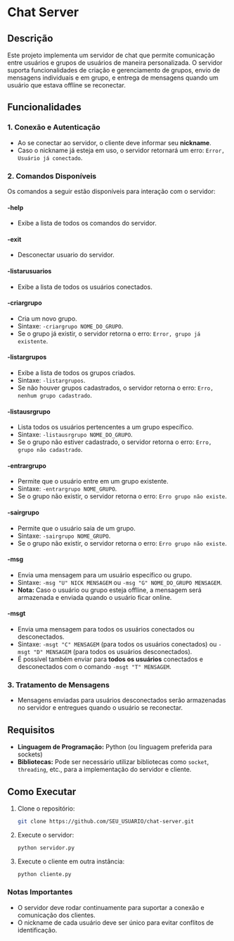 # Chat Server

## Descrição

Este projeto implementa um servidor de chat que permite comunicação entre usuários e grupos de usuários de maneira personalizada. O servidor suporta funcionalidades de criação e gerenciamento de grupos, envio de mensagens individuais e em grupo, e entrega de mensagens quando um usuário que estava offline se reconectar.

## Funcionalidades

### 1. Conexão e Autenticação

- Ao se conectar ao servidor, o cliente deve informar seu **nickname**.
- Caso o nickname já esteja em uso, o servidor retornará um erro: `Error, Usuário já conectado`.

### 2. Comandos Disponíveis

Os comandos a seguir estão disponíveis para interação com o servidor:

#### -help
- Exibe a lista de todos os comandos do servidor.

#### -exit
- Desconectar usuario do servidor.

#### -listarusuarios
- Exibe a lista de todos os usuários conectados.

#### -criargrupo
- Cria um novo grupo.
- Sintaxe: `-criargrupo NOME_DO_GRUPO`.
- Se o grupo já existir, o servidor retorna o erro: `Error, grupo já existente`.

#### -listargrupos
- Exibe a lista de todos os grupos criados.
- Sintaxe: `-listargrupos`.
- Se não houver grupos cadastrados, o servidor retorna o erro: `Erro, nenhum grupo cadastrado`.

#### -listausrgrupo
- Lista todos os usuários pertencentes a um grupo específico.
- Sintaxe: `-listausrgrupo NOME_DO_GRUPO`.
- Se o grupo não estiver cadastrado, o servidor retorna o erro: `Erro, grupo não cadastrado`.

#### -entrargrupo
- Permite que o usuário entre em um grupo existente.
- Sintaxe: `-entrargrupo NOME_GRUPO`.
- Se o grupo não existir, o servidor retorna o erro: `Erro grupo não existe`.

#### -sairgrupo
- Permite que o usuário saia de um grupo.
- Sintaxe: `-sairgrupo NOME_GRUPO`.
- Se o grupo não existir, o servidor retorna o erro: `Erro grupo não existe`.

#### -msg
- Envia uma mensagem para um usuário específico ou grupo.
- Sintaxe: `-msg "U" NICK MENSAGEM` ou `-msg "G" NOME_DO_GRUPO MENSAGEM`.
- **Nota:** Caso o usuário ou grupo esteja offline, a mensagem será armazenada e enviada quando o usuário ficar online.

#### -msgt
- Envia uma mensagem para todos os usuários conectados ou desconectados.
- Sintaxe: `-msgt "C" MENSAGEM` (para todos os usuários conectados) ou `-msgt "D" MENSAGEM` (para todos os usuários desconectados).
- É possível também enviar para **todos os usuários** conectados e desconectados com o comando `-msgt "T" MENSAGEM`.

### 3. Tratamento de Mensagens

- Mensagens enviadas para usuários desconectados serão armazenadas no servidor e entregues quando o usuário se reconectar.
  
## Requisitos

- **Linguagem de Programação:** Python (ou linguagem preferida para sockets)
- **Bibliotecas:** Pode ser necessário utilizar bibliotecas como `socket`, `threading`, etc., para a implementação do servidor e cliente.

## Como Executar

1. Clone o repositório:
   ```bash
   git clone https://github.com/SEU_USUARIO/chat-server.git
   ```

2. Execute o servidor:
   ```bash
   python servidor.py
   ```

3. Execute o cliente em outra instância:
   ```bash
   python cliente.py
   ```

### Notas Importantes

- O servidor deve rodar continuamente para suportar a conexão e comunicação dos clientes.
- O nickname de cada usuário deve ser único para evitar conflitos de identificação.

